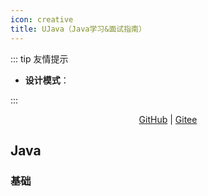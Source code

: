 ```yaml
---
icon: creative
title: UJava（Java学习&面试指南）
---
```


::: tip 友情提示

- **设计模式**：

:::

<div align="center">


[GitHub](https://github.com/yangchunjian/UJava) | [Gitee](https://gitee.com/yangchunjian/UJava)

</div>


## Java

### 基础
